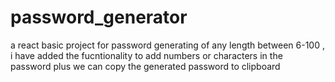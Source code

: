 # password_generator
a react basic project for password generating of any length between 6-100 ,
i have added the fucntionality to add numbers or characters in the password 
plus we can copy the generated password to clipboard
